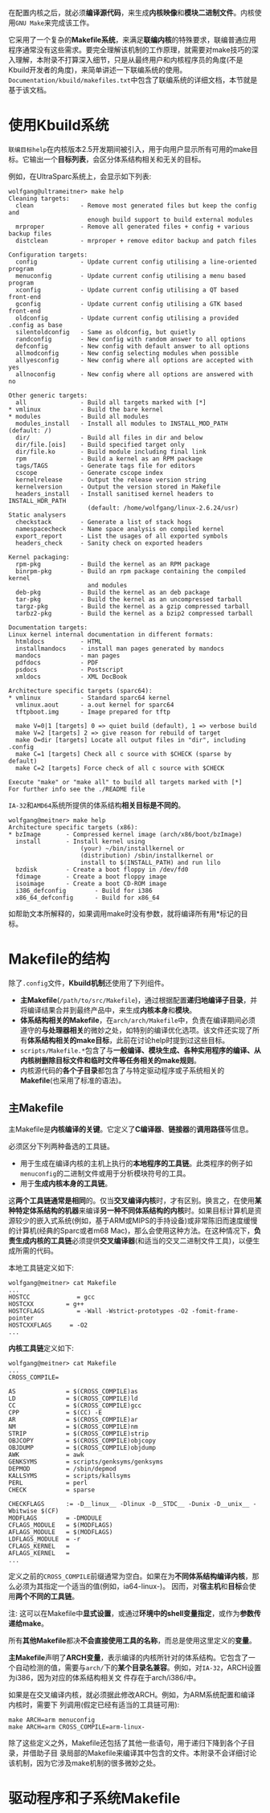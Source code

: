 在配置内核之后，就必须**编译源代码**，来生成**内核映像**和**模块二进制文件**。内核使用`GNU Make`来完成该工作。

它采用了一个复杂的**Makefile系统**，来满足**联编内核**的特殊要求，联编普通应用程序通常没有这些需求。要完全理解该机制的工作原理，就需要对make技巧的深入理解，本附录不打算深入细节，只是从最终用户和内核程序员的角度(不是Kbuild开发者的角度)，来简单讲述一下联编系统的使用。`Documentation/kbuild/makefiles.txt`中包含了联编系统的详细文档，本节就是基于该文档。

# 使用Kbuild系统

`联编目标help`在内核版本2.5开发期间被引入，用于向用户显示所有可用的make目标。它输出一个**目标列表**，会区分体系结构相关和无关的目标。

例如，在UltraSparc系统上，会显示如下列表:

```
wolfgang@ultrameitner> make help
Cleaning targets:
  clean             - Remove most generated files but keep the config and
                      enough build support to build external modules
  mrproper          - Remove all generated files + config + various backup files
  distclean         - mrproper + remove editor backup and patch files

Configuration targets:
  config            - Update current config utilising a line-oriented program
  menuconfig        - Update current config utilising a menu based program
  xconfig           - Update current config utilising a QT based front-end
  gconfig           - Update current config utilising a GTK based front-end
  oldconfig         - Update current config utilising a provided .config as base
  silentoldconfig   - Same as oldconfig, but quietly
  randconfig        - New config with random answer to all options
  defconfig         - New config with default answer to all options
  allmodconfig      - New config selecting modules when possible
  allyesconfig      - New config where all options are accepted with yes
  allnoconfig       - New config where all options are answered with no

Other generic targets:
  all               - Build all targets marked with [*]
* vmlinux           - Build the bare kernel
* modules           - Build all modules
  modules_install   - Install all modules to INSTALL_MOD_PATH (default: /)
  dir/              - Build all files in dir and below
  dir/file.[ois]    - Build specified target only
  dir/file.ko       - Build module including final link
  rpm               - Build a kernel as an RPM package
  tags/TAGS         - Generate tags file for editors
  cscope            - Generate cscope index
  kernelrelease     - Output the release version string
  kernelversion     - Output the version stored in Makefile
  headers_install   - Install sanitised kernel headers to INSTALL_HDR_PATH
                      (default: /home/wolfgang/linux-2.6.24/usr)
Static analysers
  checkstack        - Generate a list of stack hogs
  namespacecheck    - Name space analysis on compiled kernel
  export_report     - List the usages of all exported symbols
  headers_check     - Sanity check on exported headers

Kernel packaging:
  rpm-pkg           - Build the kernel as an RPM package
  binrpm-pkg        - Build an rpm package containing the compiled kernel
                      and modules
  deb-pkg           - Build the kernel as an deb package
  tar-pkg           - Build the kernel as an uncompressed tarball
  targz-pkg         - Build the kernel as a gzip compressed tarball
  tarbz2-pkg        - Build the kernel as a bzip2 compressed tarball

Documentation targets:
Linux kernel internal documentation in different formats:
  htmldocs          - HTML
  installmandocs    - install man pages generated by mandocs
  mandocs           - man pages
  pdfdocs           - PDF
  psdocs            - Postscript
  xmldocs           - XML DocBook

Architecture specific targets (sparc64):
* vmlinux           - Standard sparc64 kernel
  vmlinux.aout      - a.out kernel for sparc64
  tftpboot.img      - Image prepared for tftp

  make V=0|1 [targets] 0 => quiet build (default), 1 => verbose build
  make V=2 [targets] 2 => give reason for rebuild of target
  make O=dir [targets] Locate all output files in "dir", including .config
  make C=1 [targets] Check all c source with $CHECK (sparse by default)
  make C=2 [targets] Force check of all c source with $CHECK

Execute "make" or "make all" to build all targets marked with [*]
For further info see the ./README file
```

`IA-32`和`AMD64`系统所提供的体系结构**相关目标是不同的**。

```
wolfgang@meitner> make help
Architecture specific targets (x86):
* bzImage       - Compressed kernel image (arch/x86/boot/bzImage)
  install       - Install kernel using
                    (your) ~/bin/installkernel or
                    (distribution) /sbin/installkernel or
                    install to $(INSTALL_PATH) and run lilo
  bzdisk        - Create a boot floppy in /dev/fd0
  fdimage       - Create a boot floppy image
  isoimage      - Create a boot CD-ROM image
  i386_defconfig        - Build for i386
  x86_64_defconfig      - Build for x86_64
```

如帮助文本所解释的，如果调用make时没有参数，就将编译所有用\*标记的目标。

# Makefile的结构

除了`.config`文件，**Kbuild机制**还使用了下列组件。

- **主Makefile**(`/path/to/src/Makefile`)，通过根据配置**递归地编译子目录**，并将编译结果合并到最终产品中，来生成**内核本身**和**模块**。
- **体系结构相关的Makefile**，在`arch/arch/Makefile`中，负责在编译期间必须遵守的**与处理器相关**的微妙之处，如特别的编译优化选项。该文件还实现了所有**体系结构相关的make目标**，此前在讨论help时提到过这些目标。
- `scripts/Makefile.*`包含了与**一般编译、模块生成、各种实用程序的编译、从内核树删除目标文件和临时文件等任务相关的make规则**。
- 内核源代码的**各个子目录**都包含了与特定驱动程序或子系统相关的**Makefile**(也采用了标准的语法)。

## 主Makefile

主Makefile是**内核编译的关键**。它定义了**C编译器**、**链接器**的**调用路径**等信息。

必须区分下列两种备选的工具链。

- 用于生成在编译内核的主机上执行的**本地程序的工具链**。此类程序的例子如`menuconfig`的二进制文件或用于分析模块符号的工具。
- 用于**生成内核本身的工具链**。

这**两个工具链通常是相同**的。仅当**交叉编译内核**时，才有区别。换言之，在使用**某种特定体系结构的机器**来编译**另一种不同体系结构的内核**时。如果目标计算机是资源较少的嵌入式系统(例如，基于ARM或MIPS的手持设备)或非常陈旧而速度缓慢的计算机(经典的Sparc或者m68 Mac)，那么会使用这种方法。在这种情况下，**负责生成内核的工具链**必须提供**交叉编译器**(和适当的交叉二进制文件工具)，以便生成所需的代码。

本地工具链定义如下:

```
wolfgang@meitner> cat Makefile
...
HOSTCC             = gcc
HOSTCXX         = g++
HOSTCFLAGS         = -Wall -Wstrict-prototypes -O2 -fomit-frame-pointer
HOSTCXXFLAGS     = -O2
...
```

**内核工具链**定义如下:

```
wolfgang@meitner> cat Makefile
...
CROSS_COMPILE=

AS              = $(CROSS_COMPILE)as
LD              = $(CROSS_COMPILE)ld
CC              = $(CROSS_COMPILE)gcc
CPP             = $(CC) -E
AR              = $(CROSS_COMPILE)ar
NM              = $(CROSS_COMPILE)nm
STRIP           = $(CROSS_COMPILE)strip
OBJCOPY         = $(CROSS_COMPILE)objcopy
OBJDUMP         = $(CROSS_COMPILE)objdump
AWK             = awk
GENKSYMS        = scripts/genksyms/genksyms
DEPMOD          = /sbin/depmod
KALLSYMS        = scripts/kallsyms
PERL            = perl
CHECK           = sparse

CHECKFLAGS      := -D__linux__ -Dlinux -D__STDC__ -Dunix -D__unix__ -Wbitwise $(CF)
MODFLAGS        = -DMODULE
CFLAGS_MODULE   = $(MODFLAGS)
AFLAGS_MODULE   = $(MODFLAGS)
LDFLAGS_MODULE  = -r
CFLAGS_KERNEL   =
AFLAGS_KERNEL   =
...
```

定义之前的`CROSS_COMPILE`前缀通常为空白。如果在为**不同体系结构编译内核**，那么必须为其指定一个适当的值(例如，ia64-linux-)。 因而，对**宿主机**和**目标**会使用**两个不同的工具链**。

注: 这可以在Makefile中**显式设置**，或通过**环境中的shell变量指定**，或作为**参数传递给make**。

所有**其他Makefile**都决**不会直接使用工具的名称**，而总是使用这里定义的**变量**。

**主Makefile**声明了**ARCH变量**，表示编译的内核所针对的体系结构。它包含了一个自动检测的值，需要与`arch/`下的**某个目录名兼容**。例如，对`IA-32`，ARCH设置为i386，因为对应的体系结构相关文 件存在于arch/i386/中。

如果是在交叉编译内核，就必须据此修改ARCH。例如，为ARM系统配置和编译内核时，需要下 列调用(假定已经有适当的工具链可用):

```
make ARCH=arm menuconfig
make ARCH=arm CROSS_COMPILE=arm-linux-
```

除了这些定义之外，Makefile还包括了其他一些语句，用于递归下降到各个子目录，并借助子目 录局部的Makefile来编译其中包含的文件。本附录不会详细讨论该机制，因为它涉及make机制的很多微妙之处。

# 驱动程序和子系统Makefile

